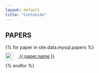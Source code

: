 ```yaml
---
layout: default
title: "Contenido"
---
```



## PAPERS

<ul style="list-style: none; padding: 0">
 {% for paper in site.data.mysql.papers %}
 	<li style="margin: 8px 0"><a href="{{ paper.link }}"><img height="25" src="{{ '/assets/images/logos/mysql.png' | relative_url }}" style="margin-right: 15px; vertical-align: middle;"> {{ paper.name }}</a></li>
 {% endfor %}	
</ul>